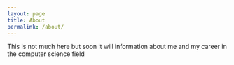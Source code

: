 ```yaml
---
layout: page
title: About
permalink: /about/
---
```


This is not much here but soon it will information about me and my career in the computer science field

